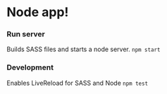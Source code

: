 # Node app!

### Run server
Builds SASS files and starts a node server.
`npm start`

### Development
Enables LiveReload for SASS and Node
`npm test`